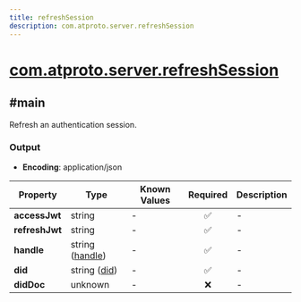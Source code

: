 ```yaml
---
title: refreshSession
description: com.atproto.server.refreshSession
---
```


# [com.atproto.server.refreshSession](https://github.com/myConsciousness/atproto.dart/blob/main/lexicons/com/atproto/server/refreshSession.json)

## #main

Refresh an authentication session.

### Output

- **Encoding**: application/json

| Property | Type | Known Values | Required | Description |
| --- | --- | --- | :---: | --- |
| **accessJwt** | string | - | ✅ | - |
| **refreshJwt** | string | - | ✅ | - |
| **handle** | string ([handle](https://atproto.com/specs/handle)) | - | ✅ | - |
| **did** | string ([did](https://atproto.com/specs/did)) | - | ✅ | - |
| **didDoc** | unknown | - | ❌ | - |
